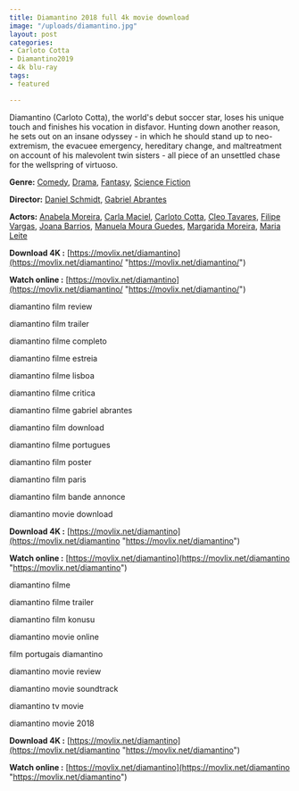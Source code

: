 ```yaml
---
title: Diamantino 2018 full 4k movie download
image: "/uploads/diamantino.jpg"
layout: post
categories:
- Carloto Cotta
- Diamantino2019
- 4k blu-ray
tags:
- featured

---
```

Diamantino (Carloto Cotta), the world's debut soccer star, loses his unique touch and finishes his vocation in disfavor. Hunting down another reason, he sets out on an insane odyssey - in which he should stand up to neo-extremism, the evacuee emergency, hereditary change, and maltreatment on account of his malevolent twin sisters - all piece of an unsettled chase for the wellspring of virtuoso.

**Genre:** [Comedy](https://movlix.net/genre/comedy/), [Drama](https://movlix.net/genre/drama/), [Fantasy](https://movlix.net/genre/fantasy/), [Science Fiction](https://movlix.net/genre/science-fiction/)

**Director:** [Daniel Schmidt](https://movlix.net/director/daniel-schmidt/), [Gabriel Abrantes](https://movlix.net/director/gabriel-abrantes/)

**Actors:** [Anabela Moreira](https://movlix.net/stars/anabela-moreira/), [Carla Maciel](https://movlix.net/stars/carla-maciel/), [Carloto Cotta](https://movlix.net/stars/carloto-cotta/), [Cleo Tavares](https://movlix.net/stars/cleo-tavares/), [Filipe Vargas](https://movlix.net/stars/filipe-vargas/), [Joana Barrios](https://movlix.net/stars/joana-barrios/), [Manuela Moura Guedes](https://movlix.net/stars/manuela-moura-guedes/), [Margarida Moreira](https://movlix.net/stars/margarida-moreira/), [Maria Leite](https://movlix.net/stars/maria-leite/)

**Download 4K :** [https://movlix.net/diamantino](https://movlix.net/diamantino/ "https://movlix.net/diamantino/")

**Watch online :** [https://movlix.net/diamantino](https://movlix.net/diamantino/ "https://movlix.net/diamantino/")

diamantino film review

diamantino film trailer

diamantino filme completo

diamantino filme estreia

diamantino filme lisboa

diamantino filme critica

diamantino filme gabriel abrantes

diamantino film download

diamantino filme portugues

diamantino film poster

diamantino film paris

diamantino film bande annonce

diamantino movie download

**Download 4K :** [https://movlix.net/diamantino](https://movlix.net/diamantino "https://movlix.net/diamantino")

**Watch online :** [https://movlix.net/diamantino](https://movlix.net/diamantino "https://movlix.net/diamantino")

diamantino filme

diamantino filme trailer

diamantino film konusu

diamantino movie online

film portugais diamantino

diamantino movie review

diamantino movie soundtrack

diamantino tv movie

diamantino movie 2018

**Download 4K :** [https://movlix.net/diamantino](https://movlix.net/diamantino "https://movlix.net/diamantino")

**Watch online :** [https://movlix.net/diamantino](https://movlix.net/diamantino "https://movlix.net/diamantino")